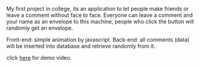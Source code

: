 My first project in college, its an application to let people make friends or leave a comment without face to face.
Everyone can leave a comment and your name as an envelope to this machine, people who click the button will randomly get an envelope.

Front-end: simple animation by javascript.
Back-end: all comments (data) will be inserted into database and retrieve randomly from it.

click [here](https://www.youtube.com/watch?v=lf5hRZMOefg) for demo video.

